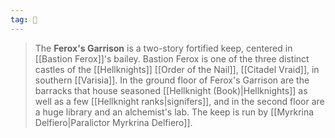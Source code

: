 ```yaml
---
tag: 🏰
---
```

> The **Ferox's Garrison** is a two-story fortified keep, centered in [[Bastion Ferox]]'s bailey. Bastion Ferox is one of the three distinct castles of the [[Hellknights]] [[Order of the Nail]], [[Citadel Vraid]], in southern [[Varisia]].
In the ground floor of Ferox's Garrison are the barracks that house seasoned [[Hellknight (Book)|Hellknights]] as well as a few [[Hellknight ranks|signifers]], and in the second floor are a huge library and an alchemist's lab. The keep is run by [[Myrkrina Delfiero|Paralictor Myrkrina Delfiero]].







